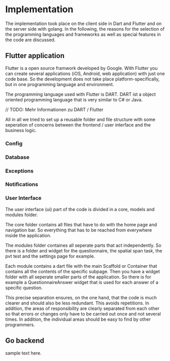 # Implementation

The implementation took place on the client side in Dart and Flutter and
on the server side with golang. In the following, the reasons for the
selection of the programming languages ​​and frameworks as well as
special features in the code are discussed.

## Flutter application

Flutter is a open source framwork developed by Google. With Flutter you
can create several applications (iOS, Android, web application) with
just one code base. So the development does not take place
platform-specifically, but in one programming language and environment.

The programming language used with Flutter is DART. DART ist a object
oriented programming language that is very similar to C# or Java.

// TODO: Mehr Informationen zu DART / Flutter

All in all we tried to set up a reusable folder and file structure with
some seperation of concerns between the frontend / user interface and
the business logic.

### Config

### Database

### Exceptions

### Notifications

### User Interface

The user interface (ui) part of the code is divided in a core, models
and modules folder.

The core folder contains all files that have to do with the home page
and navigation bar. So everything that has to be reached from everywhere
inside the application.

The modules folder containes all seperate parts that act independently.
So there is a folder and widget for the questionnaire, the spatial span
task, the pvt test and the settings page for example.

Each module contains a dart file with the main Scaffold or Container
that contains all the contents of the specific subpage. Then you have a
widget folder with all seperate smaller parts of the application. So
there is for example a QuestionnaireAnswer widget that is used for each
answer of a specific question.

This precise separation ensures, on the one hand, that the code is much
clearer and should also be less redundant. This avoids repetitions. In
addition, the areas of responsibility are clearly separated from each
other so that errors or changes only have to be carried out once and not
several times. In addition, the individual areas should be easy to find
by other programmers.

## Go backend

sample text here.
